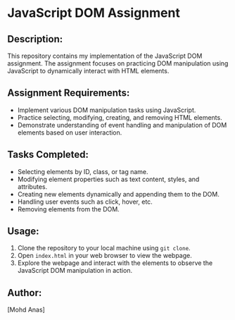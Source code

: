 # JavaScript DOM Assignment

## Description:
This repository contains my implementation of the JavaScript DOM assignment. The assignment focuses on practicing DOM manipulation using JavaScript to dynamically interact with HTML elements.

## Assignment Requirements:
- Implement various DOM manipulation tasks using JavaScript.
- Practice selecting, modifying, creating, and removing HTML elements.
- Demonstrate understanding of event handling and manipulation of DOM elements based on user interaction.

## Tasks Completed:
- Selecting elements by ID, class, or tag name.
- Modifying element properties such as text content, styles, and attributes.
- Creating new elements dynamically and appending them to the DOM.
- Handling user events such as click, hover, etc.
- Removing elements from the DOM.

## Usage:
1. Clone the repository to your local machine using `git clone`.
2. Open `index.html` in your web browser to view the webpage.
3. Explore the webpage and interact with the elements to observe the JavaScript DOM manipulation in action.

## Author:
[Mohd Anas]